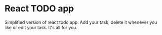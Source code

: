 # React TODO app
Simplified version of react todo app.
Add your task, delete it whenever you like or edit your task. It's all for you.

